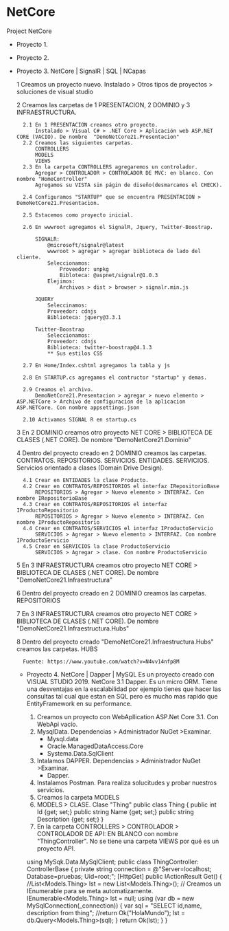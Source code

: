 # NetCore
Project NetCore

- Proyecto 1.

- Proyecto 2.

- Proyecto 3. NetCore | SignalR | SQL | NCapas

	1 Creamos un proyecto nuevo.
		Instalado > Otros tipos de proyectos > soluciones de visual studio

	2 Creamos las carpetas de 1 PRESENTACION, 2 DOMINIO y 3 INFRAESTRUCTURA.

		2.1 En 1 PRESENTACION creamos otro proyecto.
			Instalado > Visual C# > .NET Core > Aplicación web ASP.NET CORE (VACIO). De nombre  "DemoNetCore21.Presentacion"
		2.2 Creamos las siguientes carpetas.
			CONTROLLERS
			MODELS
			VIEWS
		2.3 En la carpeta CONTROLLERS agregaremos un controlador.
			Agregar > CONTROLADOR > CONTROLADOR DE MVC: en blanco. Con nombre "HomeController"
			Agregamos su VISTA sin págin de diseño(desmarcamos el CHECK).

		2.4 Configuramos "STARTUP" que se encuentra PRESENTACION > DemoNetCore21.Presentacion.
			
		2.5 Estacemos como proyecto inicial.

		2.6 En wwwroot agregamos el SignalR, Jquery, Twitter-Boostrap.

			SIGNALR:
				@microsoft/signalr@latest
				wwwroot > agregar > agregar biblioteca de lado del cliente.
				Seleccionamos:
					Proveedor: unpkg
					Bibloteca: @aspnet/signalr@1.0.3
				Elejimos:
					Archivos > dist > browser > signalr.min.js

			JQUERY
				Seleccinamos:
				Proveedor: cdnjs
				Biblioteca: jquery@3.3.1

			Twitter-Boostrap
				Seleccionamos:
				Proveedor: cdnjs
				Biblioteca: twitter-boostrap@4.1.3
				** Sus estilos CSS

		2.7 En Home/Index.cshtml agregamos la tabla y js

		2.8 En STARTUP.cs agregamos el contructor "startup" y demas.

		2.9 Creamos el archivo.
			DemoNetCore21.Presentacion > agregar > nuevo elemento > ASP.NETCore > Archivo de configuracion de la aplicacion ASP.NETCore. Con nombre appsettings.json

		2.10 Activamos SIGNAL R en startup.cs


	3 En 2 DOMINIO creamos otro proyecto NET CORE > BIBLIOTECA DE CLASES (.NET CORE). De nombre "DemoNetCore21.Dominio"

	4 Dentro del proyecto creado en 2 DOMINIO creamos las carpetas.
		CONTRATOS.
			REPOSITORIOS.
			SERVICIOS.
		ENTIDADES.
		SERVICIOS. Servicios orientado a clases (Domain Drive Design).

		4.1 Crear en ENTIDADES la clase Producto.
		4.2 Crear en CONTRATOS/REPOSITORIOS el interfaz IRepositorioBase
			REPOSITORIOS > Agregar > Nuevo elemento > INTERFAZ. Con nombre IRepositorioBase
		4.3 Crear en CONTRATOS/REPOSITORIOS el interfaz IProductoRepositorio
			REPOSITORIOS > Agregar > Nuevo elemento > INTERFAZ. Con nombre IProductoRepositorio
		4.4 Crear en CONTRATOS/SERVICIOS el interfaz IProductoServicio
			SERVICIOS > Agregar > Nuevo elemento > INTERFAZ. Con nombre IProductoServicio
		4.5 Crear en SERVICIOS la clase ProductoServicio
			SERVICIOS > Agregar > clase. Con nombre ProductoServicio

	5 En 3 INFRAESTRUCTURA creamos otro proyecto NET CORE > BIBLIOTECA DE CLASES (.NET CORE). De nombre "DemoNetCore21.Infraestructura"

	6 Dentro del proyecto creado en 2 DOMINIO creamos las carpetas.
		REPOSITORIOS

	7 En 3 INFRAESTRUCTURA creamos otro proyecto NET CORE > BIBLIOTECA DE CLASES (.NET CORE). De nombre "DemoNetCore21.Infraestructura.Hubs"

	8 Dentro del proyecto creado "DemoNetCore21.Infraestructura.Hubs" creamos las carpetas.
		HUBS

		Fuente: https://www.youtube.com/watch?v=N4vv14nfp8M

	- Proyecto 4. NetCore | Dapper | MySQL
		Es un proyecto creado con VISUAL STUDIO 2019. NetCore 3.1
		Dapper. Es un micro ORM. Tiene una desventajas en la escalabilidad por ejemplo tienes que hacer las consultas tal cual que estan
		en SQL pero es mucho mas rapido que EntityFramework en su performance.

		1. Creamos un proyecto con WebApllication ASP.Net Core 3.1. Con WebApi vacío.
		2. MysqlData. Dependencias > Administrador NuGet >Examinar.
			- Mysql.data
			- Oracle.ManagedDataAccess.Core
			- Systema.Data.SqlClient
		3. Intalamos DAPPER. Dependencias > Administrador NuGet >Examinar.
			- Dapper.
		4. Instalamos Postman. Para realiza solucitudes y probar nuestros servicios.
		5. Creamos la carpeta MODELS
		6. MODELS > CLASE. Clase "Thing"
		public class Thing
		{
			public int Id {get; set;}
			public string Name {get; set;}
			public string Description {get; set;}
		}
		7. En la carpeta CONTROLLERS > CONTROLADOR > CONTROLADOR DE API: EN BLANCO con nombre "ThingController".
			No se tiene una carpeta VIEWS por qué es un proyecto API.

		using MySqk.Data.MySqlClient;
		public class ThingController: ControllerBase
		{
			private string connection = @"Server=localhost; Database=pruebas; Uid=root;";
			[HttpGet]
			public IActionResult Get()
			{
				//List<Models.Thing> lst = new List<Models.Thing>();
				// Creamos un IEnumerable para se meta automatizamente.
				IEnumerable<Models.Thing> lst = null;
				using (var db = new MySqlConnection(_connection))
				{
					var sql = "SELECT id,name, description from thing";
					//return Ok("HolaMundo"); 
					lst = db.Query<Models.Thing>(sql);
				}
				return Ok(lst);
			}
		}

		
